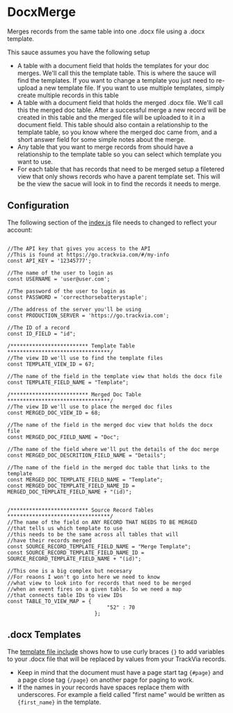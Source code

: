 # DocxMerge
Merges records from the same table into one .docx file using a .docx template.

This sauce assumes you have the following setup
* A table with a document field that holds the templates for your doc merges. We'll call this the template table. This is where the sauce will find the templates. If you want to change a template you just need to re-upload a new template file. If you want to use multiple templates, simply create multiple records in this table
* A table with a document field that holds the merged .docx file. We'll call this the merged doc table. After a successful merge a new record will be created in this table and the merged file will be uploaded to it in a document field. This table should also contain a relationship to the template table, so you know where the merged doc came from, and a short answer field for some simple notes about the merge.
* Any table that you want to merge records from should have a relationship to the template table so you can select which template you want to use.
* For each table that has records that need to be merged setup a filetered view that only shows records who have a parent template set. This will be the view the sacue will look in to find the records it needs to merge.

## Configuration
The following section of the [index.js](https://github.com/TrackVia-Sauces/DocxMerge/blob/master/index.js) file needs to changed to reflect your account:
```

//The API key that gives you access to the API
//This is found at https://go.trackvia.com/#/my-info
const API_KEY = '12345777';

//The name of the user to login as
const USERNAME = 'user@user.com';

//The password of the user to login as
const PASSWORD = 'correcthorsebatterystaple';

//The address of the server you'll be using
const PRODUCTION_SERVER = 'https://go.trackvia.com';

//The ID of a record
const ID_FIELD = "id";

/************************* Template Table *********************************/
//The view ID we'll use to find the template files
const TEMPLATE_VIEW_ID = 67;

//The name of the field in the template view that holds the docx file
const TEMPLATE_FIELD_NAME = "Template";

/************************* Merged Doc Table *********************************/
//The view ID we'll use to place the merged doc files
const MERGED_DOC_VIEW_ID = 68;

//The name of the field in the merged doc view that holds the docx file
const MERGED_DOC_FIELD_NAME = "Doc";

//The name of the field where we'll put the details of the doc merge
const MERGED_DOC_DESCRITION_FIELD_NAME = "Details";

//The name of the field in the merged doc table that links to the template
const MERGED_DOC_TEMPLATE_FIELD_NAME = "Template";
const MERGED_DOC_TEMPLATE_FIELD_NAME_ID = MERGED_DOC_TEMPLATE_FIELD_NAME + "(id)";


/************************* Source Record Tables *********************************/
//The name of the field on ANY RECORD THAT NEEDS TO BE MERGED
//that tells us which template to use
//this needs to be the same across all tables that will
//have their records merged
const SOURCE_RECORD_TEMPLATE_FIELD_NAME = "Merge Template";
const SOURCE_RECORD_TEMPLATE_FIELD_NAME_ID = SOURCE_RECORD_TEMPLATE_FIELD_NAME + "(id)";

//This one is a big complex but necesary
//For reaons I won't go into here we need to know
//what view to look into for records that need to be merged
//when an event fires on a given table. So we need a map
//that connects table IDs to view IDs
const TABLE_TO_VIEW_MAP = {
                                "52" : 70
                            };
```
## .docx Templates
The [template file include](https://github.com/TrackVia-Sauces/DocxMerge/blob/master/template_example.docx) shows how to use curly braces `{}` to add variables to your .docx file that will be replaced by values from your TrackVia records.

* Keep in mind that the document must have a page start tag `{#page}` and a page close tag `{/page}` on another page for paging to work.
* If the names in your records have spaces replace them with underscores. For example a field called "first name" would be written as `{first_name}` in the template.
